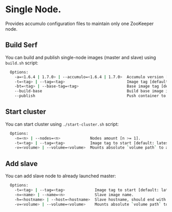# Single Node.

Provides accumulo configuration files to maintain only one ZooKeeper node.

## Build Serf

You can build and publish single-node images (master and slave) using `build.sh` script:

```bash
  Options:
    -a=<1.6.4 | 1.7.0> | --accumulo=<1.6.4 | 1.7.0>  Accumulo version [default: 1.7.0]
    -t=<tag> | --tag=<tag>                           Image tag [default: latest].
    -bt=<tag> | --base-tag=<tag>                     Base image tag [default: latest].
    --build-base                                     Build base image if it is not build.
    --publish                                        Push container to dockerhub.
```

## Start cluster

You can start cluster using `./start-cluster.sh` script:

```bash
  Options:
    -n=<n> | --nodes=<n>             Nodes amount [n >= 1].
    -t=<tag> | --tag=<tag>           Image tag to start [default: latest].    
    -v=<volume> | --volume=<volume>  Mounts absolute `volume path` to a `/data` container folder.
```

## Add slave

You can add slave node to already launched master:

```bash
  Options:
    -t=<tag> | --tag=<tag>             Image tag to start [default: latest].    
    -n=<name> | --name=<n>             Slave image name.
    -h=<hostname> | --host=<hostname>  Slave hostname, should end with `.gt` (*slave50.gt*).  
    -v=<volume> | --volume=<volume>    Mounts absolute `volume path` to a `/data` container folder.  
```

